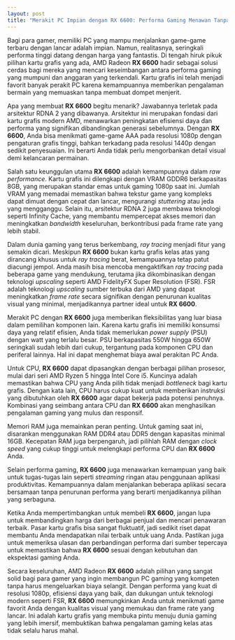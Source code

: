 ```yaml
---
layout: post
title: "Merakit PC Impian dengan RX 6600: Performa Gaming Menawan Tanpa Menguras Kantong"
---
```


Bagi para gamer, memiliki PC yang mampu menjalankan game-game terbaru dengan lancar adalah impian. Namun, realitasnya, seringkali performa tinggi datang dengan harga yang fantastis. Di tengah hiruk pikuk pilihan kartu grafis yang ada, AMD Radeon **RX 6600** hadir sebagai solusi cerdas bagi mereka yang mencari keseimbangan antara performa gaming yang mumpuni dan anggaran yang terkendali. Kartu grafis ini telah menjadi favorit banyak perakit PC karena kemampuannya memberikan pengalaman bermain yang memuaskan tanpa membuat dompet menjerit.

Apa yang membuat **RX 6600** begitu menarik? Jawabannya terletak pada arsitektur RDNA 2 yang dibawanya. Arsitektur ini merupakan fondasi dari kartu grafis modern AMD, menawarkan peningkatan efisiensi daya dan performa yang signifikan dibandingkan generasi sebelumnya. Dengan **RX 6600**, Anda bisa menikmati game-game AAA pada resolusi 1080p dengan pengaturan grafis tinggi, bahkan terkadang pada resolusi 1440p dengan sedikit penyesuaian. Ini berarti Anda tidak perlu mengorbankan detail visual demi kelancaran permainan.

Salah satu keunggulan utama **RX 6600** adalah kemampuannya dalam *raw performance*. Kartu grafis ini dilengkapi dengan VRAM GDDR6 berkapasitas 8GB, yang merupakan standar emas untuk gaming 1080p saat ini. Jumlah VRAM yang memadai memastikan bahwa tekstur game yang kompleks dapat dimuat dengan cepat dan lancar, mengurangi *stuttering* atau jeda yang mengganggu. Selain itu, arsitektur RDNA 2 juga membawa teknologi seperti Infinity Cache, yang membantu mempercepat akses memori dan meningkatkan *bandwidth* keseluruhan, berkontribusi pada frame rate yang lebih stabil.

Dalam dunia gaming yang terus berkembang, *ray tracing* menjadi fitur yang semakin dicari. Meskipun **RX 6600** bukan kartu grafis kelas atas yang dirancang khusus untuk *ray tracing* berat, kemampuannya tetap patut diacungi jempol. Anda masih bisa mencoba mengaktifkan *ray tracing* pada beberapa game yang mendukung, terutama jika dikombinasikan dengan teknologi *upscaling* seperti AMD FidelityFX Super Resolution (FSR). FSR adalah teknologi *upscaling* sumber terbuka dari AMD yang dapat meningkatkan *frame rate* secara signifikan dengan penurunan kualitas visual yang minimal, menjadikannya partner ideal untuk **RX 6600**.

Merakit PC dengan **RX 6600** juga memberikan fleksibilitas yang luar biasa dalam pemilihan komponen lain. Karena kartu grafis ini memiliki konsumsi daya yang relatif efisien, Anda tidak memerlukan *power supply* (PSU) dengan watt yang terlalu besar. PSU berkapasitas 550W hingga 650W seringkali sudah lebih dari cukup, tergantung pada komponen CPU dan periferal lainnya. Hal ini dapat menghemat biaya awal perakitan PC Anda.

Untuk CPU, **RX 6600** dapat dipasangkan dengan berbagai pilihan prosesor, mulai dari seri AMD Ryzen 5 hingga Intel Core i5. Kuncinya adalah memastikan bahwa CPU yang Anda pilih tidak menjadi *bottleneck* bagi kartu grafis. Dengan kata lain, CPU harus cukup kuat untuk memberikan instruksi yang dibutuhkan oleh **RX 6600** agar dapat bekerja pada potensi penuhnya. Kombinasi yang seimbang antara CPU dan **RX 6600** akan menghasilkan pengalaman gaming yang mulus dan responsif.

Memori RAM juga memainkan peran penting. Untuk gaming saat ini, disarankan menggunakan RAM DDR4 atau DDR5 dengan kapasitas minimal 16GB. Kecepatan RAM juga berpengaruh, jadi pilihlah RAM dengan *clock speed* yang cukup tinggi untuk melengkapi performa CPU dan **RX 6600** Anda.

Selain performa gaming, **RX 6600** juga menawarkan kemampuan yang baik untuk tugas-tugas lain seperti *streaming* ringan atau penggunaan aplikasi produktivitas. Kemampuannya dalam menjalankan beberapa aplikasi secara bersamaan tanpa penurunan performa yang berarti menjadikannya pilihan yang serbaguna.

Ketika Anda mempertimbangkan untuk membeli **RX 6600**, jangan lupa untuk membandingkan harga dari berbagai penjual dan mencari penawaran terbaik. Pasar kartu grafis bisa sangat fluktuatif, jadi sedikit riset dapat membantu Anda mendapatkan nilai terbaik untuk uang Anda. Pastikan juga untuk memeriksa ulasan dan perbandingan performa dari sumber tepercaya untuk memastikan bahwa **RX 6600** sesuai dengan kebutuhan dan ekspektasi gaming Anda.

Secara keseluruhan, AMD Radeon **RX 6600** adalah pilihan yang sangat solid bagi para gamer yang ingin membangun PC gaming yang kompeten tanpa harus mengeluarkan biaya selangit. Dengan performa yang kuat di resolusi 1080p, efisiensi daya yang baik, dan dukungan untuk teknologi modern seperti FSR, **RX 6600** memungkinkan Anda untuk menikmati game favorit Anda dengan kualitas visual yang memukau dan frame rate yang lancar. Ini adalah kartu grafis yang membuka pintu menuju dunia gaming yang lebih imersif, membuktikan bahwa pengalaman gaming kelas atas tidak selalu harus mahal.

